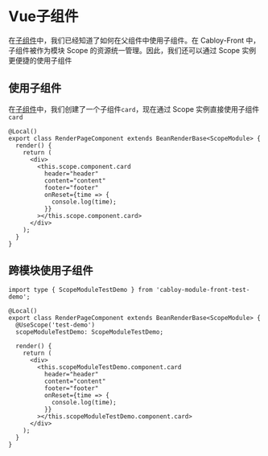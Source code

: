 # Vue子组件

在[子组件](../component/child.md)中，我们已经知道了如何在父组件中使用子组件。在 Cabloy-Front 中，子组件被作为模块 Scope 的资源统一管理。因此，我们还可以通过 Scope 实例更便捷的使用子组件

## 使用子组件

在[子组件](../component/child.md)中，我们创建了一个子组件`card`，现在通过 Scope 实例直接使用子组件`card`

```typescript{6-13}
@Local()
export class RenderPageComponent extends BeanRenderBase<ScopeModule> {
  render() {
    return (
      <div>
        <this.scope.component.card
          header="header"
          content="content"
          footer="footer"
          onReset={time => {
            console.log(time);
          }}
        ></this.scope.component.card>
      </div>
    );
  }
}
```

## 跨模块使用子组件

```typescript{1,5-6,11-18}
import type { ScopeModuleTestDemo } from 'cabloy-module-front-test-demo';

@Local()
export class RenderPageComponent extends BeanRenderBase<ScopeModule> {
  @UseScope('test-demo')
  scopeModuleTestDemo: ScopeModuleTestDemo;

  render() {
    return (
      <div>
        <this.scopeModuleTestDemo.component.card
          header="header"
          content="content"
          footer="footer"
          onReset={time => {
            console.log(time);
          }}
        ></this.scopeModuleTestDemo.component.card>
      </div>
    );
  }
}
```
